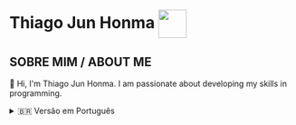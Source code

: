 # Thiago Jun Honma <img src="https://media1.giphy.com/media/v1.Y2lkPTc5MGI3NjExaGJraHVvMGM1bzh4am03NHFocXpkNjd2dThrMTF0NXk4eHpxaTJ0NSZlcD12MV9pbnRlcm5hbF9naWZfYnlfaWQmY3Q9Zw/78XCFBGOlS6keY1Bil/giphy.gif" width="50" height="50" style="vertical-align: middle;"/>

## SOBRE MIM / ABOUT ME
👋 Hi, I'm Thiago Jun Honma. I am passionate about developing my skills in programming.

<details>
  <summary>🇧🇷 Versão em Português</summary>
  👋 Olá, sou Thiago Jun Honma. Sou apaixonado por desenvolver minhas habilidades em programação.
</details>